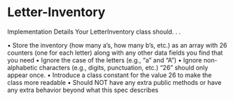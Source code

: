 # Letter-Inventory

Implementation Details
Your LetterInventory class should. . .

• Store the inventory (how many a’s, how many b’s, etc.) as an array with 26 counters (one for each
letter) along with any other data fields you find that you need
• Ignore the case of the letters (e.g., “a” and “A”)
• Ignore non-alphabetic characters (e.g., digits, punctuation, etc.) 
   “26” should only appear once.
• Introduce a class constant for the value 26 to make the class more readable
• Should NOT have any extra public methods or have any extra behavior beyond what this spec describes
